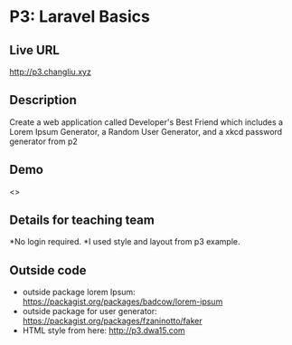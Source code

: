 # P3: Laravel Basics

## Live URL
<http://p3.changliu.xyz>

## Description
Create a web application called Developer's Best Friend which includes a Lorem Ipsum Generator, a Random User Generator, and a xkcd password generator from p2

## Demo
<>

## Details for teaching team
*No login required.
*I used style and layout from p3 example.

## Outside code
 * outside package lorem Ipsum: <https://packagist.org/packages/badcow/lorem-ipsum>
 * outside package for user generator: <https://packagist.org/packages/fzaninotto/faker>
 * HTML style from here: <http://p3.dwa15.com>
